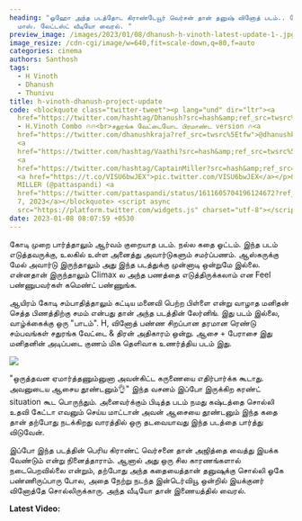 ```yaml
---
heading: "ஓஹோ அந்த படத்தோட கிராண்டேயூர் வெர்சன் தான் தனுஷ் வினோத் படம்.. போடு
  மாஸ். லேட்டஸ்ட் வீடியோ வைரல். "
preview_image: /images/2023/01/08/dhanush-h-vinoth-latest-update-1-.jpg
image_resize: /cdn-cgi/image/w=640,fit=scale-down,q=80,f=auto
categories: cinema
authors: Santhosh
tags:
  - H Vinoth
  - Dhanush
  - Thunivu
title: h-vinoth-dhanush-project-update
code: <blockquote class="twitter-tweet"><p lang="und" dir="ltr"><a
  href="https://twitter.com/hashtag/Dhanush?src=hash&amp;ref_src=twsrc%5Etfw">#Dhanush</a>
  - H.Vinoth Combo 🔥🔥<br>சதுரங்க வேட்டையோட பிரமாண்ட version 🔥<a
  href="https://twitter.com/dhanushkraja?ref_src=twsrc%5Etfw">@dhanushkraja</a>
  <a
  href="https://twitter.com/hashtag/Vaathi?src=hash&amp;ref_src=twsrc%5Etfw">#Vaathi</a>
  <a
  href="https://twitter.com/hashtag/CaptainMiller?src=hash&amp;ref_src=twsrc%5Etfw">#CaptainMiller</a>
  <a href="https://t.co/VISU6bwJEX">pic.twitter.com/VISU6bwJEX</a></p>&mdash;
  MILLER (@pattaspandi) <a
  href="https://twitter.com/pattaspandi/status/1611605704196124672?ref_src=twsrc%5Etfw">January
  7, 2023</a></blockquote> <script async
  src="https://platform.twitter.com/widgets.js" charset="utf-8"></script>
date: 2023-01-08 08:07:59 +0530
---
```

கோடி முறை பார்த்தாலும் ஆர்வம் குறையாத படம். நல்ல  கதை ஓட்டம். இந்த படம் எடுத்தவருக்கு, உலகில் உள்ள அனைத்து அவார்டுகளும் சமர்ப்பணம். ஆஸ்கருக்கு மேல் அவார்டு இருந்தாலும் அது இந்த படத்துக்கு முன்னாடி ஒன்றுமே இல்லை. என்னதான் இருந்தாலும் Climax ல அந்த பணத்தை எடுத்திருக்கலாம் என Feel பண்ணுபவர்கள் கமெண்ட் பண்ணுங்க.

ஆயிரம் கோடி சம்பாதித்தாலும் கட்டிய மனைவி பெற்ற பிள்ளை என்று வாழாத மனிதன் செத்த பிணத்திற்கு சமம் என்பது தான் அந்த படத்தின் லேர்னிங். இது படம் இல்லை, வாழ்க்கைக்கு ஒரு "பாடம்". H, வினோத் பண்ண சிறப்பான தரமான ரெண்டு சம்பவங்கள் சதுரங்க வேட்டை & திரன் அதிகாரம் ஒன்று. ஆசை + பேராசை இது மனிதனின் அடிப்படை குணம் மிக தெளிவாக உணர்த்திய படம் இது.

![](/images/2023/01/08/dhanush-h-vinoth-latest-update-2-.jpg)

"ஒருத்தவன ஏமார்த்தணும்னுனா அவன்கிட்ட கருணையை எதிர்பார்க்க கூடாது. அவனுடைய ஆசைய தூண்டனும்👌" இந்த வசனம் இப்போ இருக்கிற கரண்ட் situation கூட பொருந்தும். அனைவர்க்கும் பிடித்த படம் நமது கஷ்டத்தை சொல்லி உதவி கேட்டா எவனும் செய்ய மாட்டான் அவன் ஆசையை தூண்டனும் இந்த கதை தான் தற்போது நடக்கிறது வாரத்தில் ஒரு தடவையாவது இந்த படத்தை பார்த்து விடுவேன்.  

இப்போ இந்த படத்தின் பெரிய கிராண்ட் வெர்சனை தான் அஜித்தை வைத்து இயக்க வேண்டும் என்று நினைத்தாராம். ஆனால் அது ஒரு சில காரணங்களால் நடைபெறவில்லை என்றும், தற்போது அந்த கதையைத்தான் தனுஷுக்கு சொல்லி ஓகே பண்ணிருப்பாரு  போல, அதை நேற்று நடந்த இன்டெர்வியூ ஒன்றில் இயக்குனர் வினோத்தே சொல்லிருக்காரு. அந்த வீடியோ தான் இணையத்தில் வைரல். 

**L﻿atest Video:**